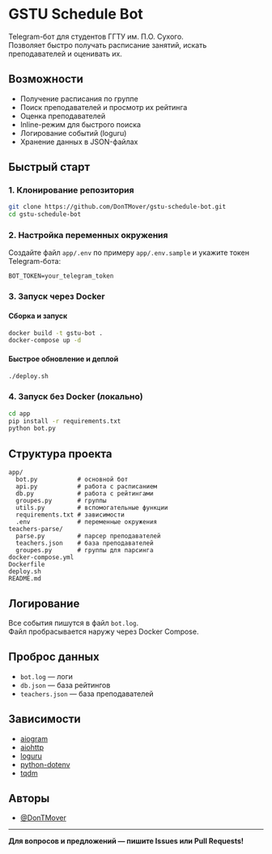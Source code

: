 # GSTU Schedule Bot

Telegram-бот для студентов ГГТУ им. П.О. Сухого.  
Позволяет быстро получать расписание занятий, искать преподавателей и оценивать их.

## Возможности

- Получение расписания по группе
- Поиск преподавателей и просмотр их рейтинга
- Оценка преподавателей
- Inline-режим для быстрого поиска
- Логирование событий (loguru)
- Хранение данных в JSON-файлах

## Быстрый старт

### 1. Клонирование репозитория

```sh
git clone https://github.com/DonTMover/gstu-schedule-bot.git
cd gstu-schedule-bot
```

### 2. Настройка переменных окружения

Создайте файл `app/.env` по примеру `app/.env.sample` и укажите токен Telegram-бота:

```
BOT_TOKEN=your_telegram_token
```

### 3. Запуск через Docker

#### Сборка и запуск

```sh
docker build -t gstu-bot .
docker-compose up -d
```

#### Быстрое обновление и деплой

```sh
./deploy.sh
```

### 4. Запуск без Docker (локально)

```sh
cd app
pip install -r requirements.txt
python bot.py
```

## Структура проекта

```
app/
  bot.py           # основной бот
  api.py           # работа с расписанием
  db.py            # работа с рейтингами
  groupes.py       # группы
  utils.py         # вспомогательные функции
  requirements.txt # зависимости
  .env             # переменные окружения
teachers-parse/
  parse.py         # парсер преподавателей
  teachers.json    # база преподавателей
  groupes.py       # группы для парсинга
docker-compose.yml
Dockerfile
deploy.sh
README.md
```

## Логирование

Все события пишутся в файл `bot.log`.  
Файл пробрасывается наружу через Docker Compose.

## Проброс данных

- `bot.log` — логи
- `db.json` — база рейтингов
- `teachers.json` — база преподавателей

## Зависимости

- [aiogram](https://github.com/aiogram/aiogram)
- [aiohttp](https://github.com/aio-libs/aiohttp)
- [loguru](https://github.com/Delgan/loguru)
- [python-dotenv](https://github.com/theskumar/python-dotenv)
- [tqdm](https://github.com/tqdm/tqdm)

## Авторы

- [@DonTMover](https://github.com/DonTMover)

---

**Для вопросов и предложений — пишите Issues или Pull Requests!**